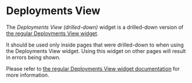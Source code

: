 # Deployments View 

The _Deployments View (drilled-down)_ widget is a drilled-down version of
[the regular Deployments View widget](/working_with/console/widgets/deploymentsView).

It should be used only inside pages that were drilled-down to when using the
Deployments View widget. Using this widget on other pages will result in errors
being shown.

Please refer to
[the regular Deployments View widget documentation](/working_with/console/widgets/deploymentsView)
for more information.
